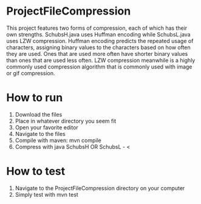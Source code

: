 # ProjectFileCompression

This project features two forms of compression, each of which has their own strengths. SchubsH.java uses Huffman encoding while SchubsL.java uses LZW compression. Huffman encoding predicts the repeated usage of characters, assigning binary values to the characters based on how often they are used. Ones that are used more often have shorter binary values than ones that are used less often. LZW compression meanwhile is a highly commonly used compression algorithm that is commonly used with image or gif compression.

# How to run
1. Download the files
2. Place in whatever directory you seem fit
3. Open your favorite editor
4. Navigate to the files
5. Compile with maven: mvn compile
6. Compress with java SchubsH OR SchubsL - < <filename>
  
# How to test
1. Navigate to the ProjectFileCompression directory on your computer
2. Simply test with mvn test
